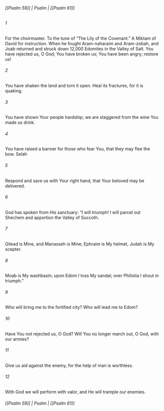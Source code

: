 ###### [[Psalm 59]] | Psalm | [[Psalm 61]]

###### 1
For the choirmaster. To the tune of “The Lily of the Covenant.” A Miktam of David for instruction. When he fought Aram-naharaim and Aram-zobah, and Joab returned and struck down 12,000 Edomites in the Valley of Salt. You have rejected us, O God; You have broken us; You have been angry; restore us!
###### 2
You have shaken the land and torn it open. Heal its fractures, for it is quaking.
###### 3
You have shown Your people hardship; we are staggered from the wine You made us drink.
###### 4
You have raised a banner for those who fear You, that they may flee the bow. Selah
###### 5
Respond and save us with Your right hand, that Your beloved may be delivered.
###### 6
God has spoken from His sanctuary: “I will triumph! I will parcel out Shechem and apportion the Valley of Succoth.
###### 7
Gilead is Mine, and Manasseh is Mine; Ephraim is My helmet, Judah is My scepter.
###### 8
Moab is My washbasin; upon Edom I toss My sandal; over Philistia I shout in triumph.”
###### 9
Who will bring me to the fortified city? Who will lead me to Edom?
###### 10
Have You not rejected us, O God? Will You no longer march out, O God, with our armies?
###### 11
Give us aid against the enemy, for the help of man is worthless.
###### 12
With God we will perform with valor, and He will trample our enemies.

###### [[Psalm 59]] | Psalm | [[Psalm 61]]
